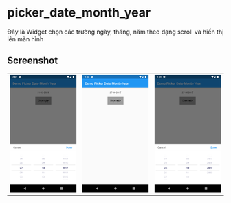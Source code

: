 # picker_date_month_year

Đây là Widget chọn các trường ngày, tháng, năm theo dạng scroll và hiển thị lên màn hình

## Screenshot

<table style={border:"none"}><tr><td><img src="https://github.com/TeaHee/Component-and-UI-Flutter/blob/master/picker_date_month_year/screenshot/picker_date_month_year_screenshot1.png" alt="Landing Page(Vertical Tabs and Background)"/></td><td><img src="https://github.com/TeaHee/Component-and-UI-Flutter/blob/master/picker_date_month_year/screenshot/picker_date_month_year_screenshot2.png" alt="Landing Page(Transition, Card, Material Shape)"/></td><td><img src="https://github.com/TeaHee/Component-and-UI-Flutter/blob/master/picker_date_month_year/screenshot/picker_date_month_year_screenshot3.png" alt="Landing Page(Transition, Card, Material Shape)"/></td></tr></table>
